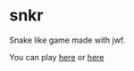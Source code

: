 # snkr
Snake like game made with jwf.

You can play [here](https://ussaohelcim.github.io/snkr/) or [here](https://ussao.itch.io/snkr)
